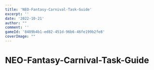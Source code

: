 ```yaml
---
title: 'NEO-Fantasy-Carnival-Task-Guide'
excerpt: ''
date: '2022-10-21'
author: "" 
comment: ''
gameId: '8489b4b1-ed82-451d-96b6-46fe199b2fe8'
coverImage: ""
---
```


# NEO-Fantasy-Carnival-Task-Guide

